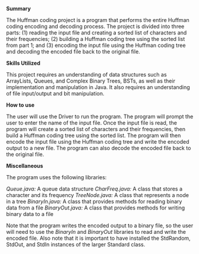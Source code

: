 **Summary**

The Huffman coding project is a program that performs the entire Huffman coding encoding and decoding process. The project is divided into three parts: (1) reading the input file and creating a sorted list of characters and their frequencies; (2) building a Huffman coding tree using the sorted list from part 1; and (3) encoding the input file using the Huffman coding tree and decoding the encoded file back to the original file.

**Skills Utilized**

This project requires an understanding of data structures such as ArrayLists, Queues, and Complex Binary Trees, BSTs, as well as their implementation and manipulation in Java. It also requires an understanding of file input/output and bit manipulation.

**How to use**

The user will use the Driver to run the program. The program will prompt the user to enter the name of the input file. Once the input file is read, the program will create a sorted list of characters and their frequencies, then build a Huffman coding tree using the sorted list. The program will then encode the input file using the Huffman coding tree and write the encoded output to a new file. The program can also decode the encoded file back to the original file.

**Miscellaneous**

The program uses the following libraries:

*Queue.java:* A queue data structure
*CharFreq.java:* A class that stores a character and its frequency
*TreeNode.java:* A class that represents a node in a tree
*BinaryIn.java:* A class that provides methods for reading binary data from a file
*BinaryOut.java:* A class that provides methods for writing binary data to a file

Note that the program writes the encoded output to a binary file, so the user will need to use the *BinaryIn* and *BinaryOut* libraries to read and write the encoded file. Also note that it is important to have installed the StdRandom, StdOut, and StdIn instances of the larger Standard class.
